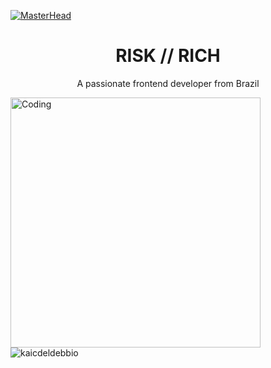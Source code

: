 [![MasterHead](https://i0.wp.com/assets.b9.com.br/wp-content/uploads/2018/02/Google-Imagens.png?fit=1280%2C720&ssl=1)](https://rishavchanda.io)

<h1 align="center">RISK // RICH</h1>
<p align="center">A passionate frontend developer from Brazil</p>






<img align="left" alt="Coding" width="400" src="https://i0.wp.com/assets.b9.com.br/wp-content/uploads/2018/02/Google-Imagens.png?fit=1280%2C720&ssl=1)](https://rishavchanda.io">
<img background-color="red" align="center" src="https://github-readme-streak-stats.herokuapp.com/?user=kaicdeldebbio&" alt="kaicdeldebbio" />

